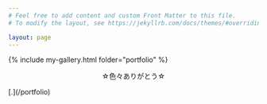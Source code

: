 ```yaml
---
# Feel free to add content and custom Front Matter to this file.
# To modify the layout, see https://jekyllrb.com/docs/themes/#overriding-theme-defaults

layout: page
---
```

{% include my-gallery.html folder="portfolio" %}

<p style="text-align: center;">☆色々ありがとう☆</p>
[.](/portfolio)